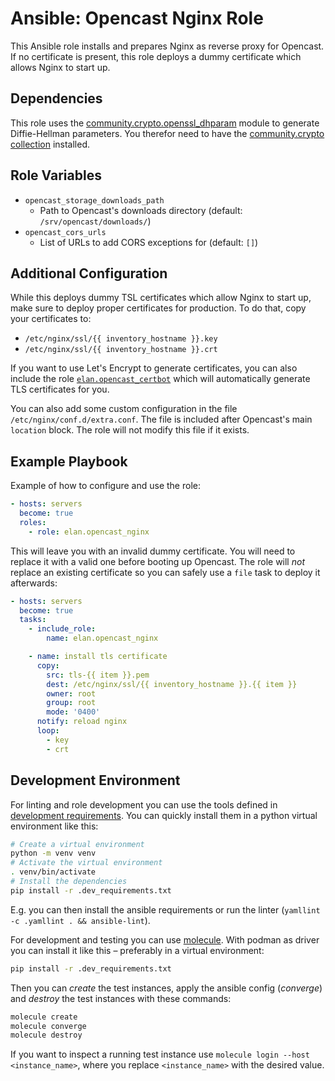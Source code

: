 Ansible: Opencast Nginx Role
============================

This Ansible role installs and prepares Nginx as reverse proxy for Opencast.
If no certificate is present, this role deploys a dummy certificate which allows Nginx to start up.

Dependencies
------------

This role uses the [community.crypto.openssl_dhparam](https://docs.ansible.com/ansible/latest/collections/community/crypto/openssl_dhparam_module.html) module
to generate Diffie-Hellman parameters. You therefor need to have the [community.crypto collection](https://galaxy.ansible.com/community/general) installed.

Role Variables
--------------

- `opencast_storage_downloads_path`
    - Path to Opencast's downloads directory (default: `/srv/opencast/downloads/`)
- `opencast_cors_urls`
    - List of URLs to add CORS exceptions for (default: `[]`)


Additional Configuration
------------------------

While this deploys dummy TSL certificates which allow Nginx to start up,
make sure to deploy proper certificates for production.
To do that, copy your certificates to:

- `/etc/nginx/ssl/{{ inventory_hostname }}.key`
- `/etc/nginx/ssl/{{ inventory_hostname }}.crt`

If you want to use Let's Encrypt to generate certificates, you can also include the role
[`elan.opencast_certbot`](https://galaxy.ansible.com/elan/opencast_certbot)
which will automatically generate TLS certificates for you.


You can also add some custom configuration in the file `/etc/nginx/conf.d/extra.conf`.
The file is included after Opencast's main `location` block.
The role will not modify this file if it exists.


Example Playbook
----------------

Example of how to configure and use the role:

```yaml
- hosts: servers
  become: true
  roles:
    - role: elan.opencast_nginx
```

This will leave you with an invalid dummy certificate.
You will need to replace it with a valid one before booting up Opencast.
The role will _not_ replace an existing certificate so you can safely use a `file` task to deploy it afterwards:

```yaml
- hosts: servers
  become: true
  tasks:
    - include_role:
        name: elan.opencast_nginx

    - name: install tls certificate
      copy:
        src: tls-{{ item }}.pem
        dest: /etc/nginx/ssl/{{ inventory_hostname }}.{{ item }}
        owner: root
        group: root
        mode: '0400'
      notify: reload nginx
      loop:
        - key
        - crt
```

Development Environment
----------------

For linting and role development you can use the tools defined in [development requirements](.dev_requirements.txt).
You can quickly install them in a python virtual environment like this:

```sh
# Create a virtual environment
python -m venv venv
# Activate the virtual environment
. venv/bin/activate
# Install the dependencies
pip install -r .dev_requirements.txt
```

E.g. you can then install the ansible requirements or run the linter (`yamllint -c .yamllint . && ansible-lint`).

For development and testing you can use [molecule](https://molecule.readthedocs.io/en/latest/).
With podman as driver you can install it like this – preferably in a virtual environment:

```bash
pip install -r .dev_requirements.txt
```

Then you can *create* the test instances, apply the ansible config (*converge*) and *destroy* the test instances with these commands:

```bash
molecule create
molecule converge
molecule destroy
```

If you want to inspect a running test instance use `molecule login --host <instance_name>`, where you replace `<instance_name>` with the desired value.
